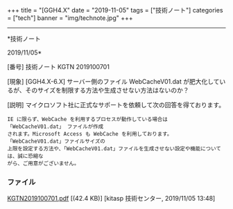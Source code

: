 ﻿+++
title = "[GGH4.X"
date = "2019-11-05"
tags = ["技術ノート"]
categories = ["tech"]
banner = "img/technote.jpg"
+++

-----------------------------------------------------------------------------------------------------------------------------

*技術ノート

2019/11/05*


[番号]
技術ノート KGTN 2019100701

[現象]
[GGH4.X-6.X] サーバー側のファイル WebCacheV01.dat
が肥大化しているが、そのサイズを制限する方法や生成させない方法はないのか？

[説明]
マイクロソフト社に正式なサポートを依頼して次の回答を得ております。

    IE に限らず、WebCache を利用するプロセスが動作している場合は 「WebCacheV01.dat」 ファイルが作成
    されます。Microsoft Access も WebCache を利用しております。 「WebCacheV01.dat」ファイルサイズの
    上限を設定する方法や、「WebCacheV01.dat」ファイルを生成させない設定や機能については、誠に恐縮な
    がら、ご用意がございません。


### ファイル

 
 


[KGTN2019100701.pdf](http://techreport.kitasp.net/attachments/download/4398/KGTN2019100701.pdf)
 [(42.4 KB)] [kitasp 技術センター, 2019/11/05
13:48]


 


 

